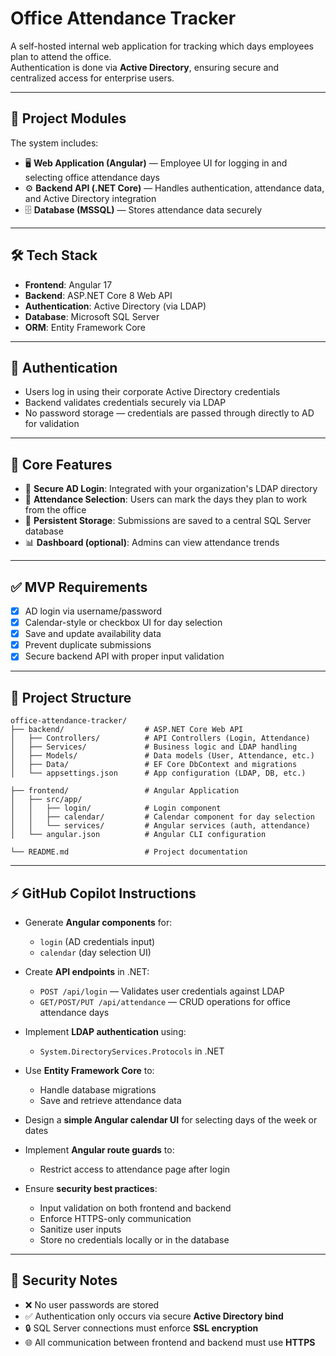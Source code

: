 # Office Attendance Tracker

A self-hosted internal web application for tracking which days employees plan to attend the office.  
Authentication is done via **Active Directory**, ensuring secure and centralized access for enterprise users.

---

## 🧩 Project Modules

The system includes:

- 🖥 **Web Application (Angular)** — Employee UI for logging in and selecting office attendance days
- ⚙️ **Backend API (.NET Core)** — Handles authentication, attendance data, and Active Directory integration
- 🗄 **Database (MSSQL)** — Stores attendance data securely

---

## 🛠️ Tech Stack

- **Frontend**: Angular 17
- **Backend**: ASP.NET Core 8 Web API
- **Authentication**: Active Directory (via LDAP)
- **Database**: Microsoft SQL Server
- **ORM**: Entity Framework Core

---

## 🔐 Authentication

- Users log in using their corporate Active Directory credentials
- Backend validates credentials securely via LDAP
- No password storage — credentials are passed through directly to AD for validation

---

## 🎯 Core Features

- 🔐 **Secure AD Login**: Integrated with your organization's LDAP directory
- 📆 **Attendance Selection**: Users can mark the days they plan to work from the office
- 💾 **Persistent Storage**: Submissions are saved to a central SQL Server database
- 📊 **Dashboard (optional)**: Admins can view attendance trends

---

## ✅ MVP Requirements

- [x] AD login via username/password
- [x] Calendar-style or checkbox UI for day selection
- [x] Save and update availability data
- [x] Prevent duplicate submissions
- [x] Secure backend API with proper input validation

---

## 📂 Project Structure

```
office-attendance-tracker/
├── backend/                  # ASP.NET Core Web API
│   ├── Controllers/          # API Controllers (Login, Attendance)
│   ├── Services/             # Business logic and LDAP handling
│   ├── Models/               # Data models (User, Attendance, etc.)
│   ├── Data/                 # EF Core DbContext and migrations
│   └── appsettings.json      # App configuration (LDAP, DB, etc.)

├── frontend/                 # Angular Application
│   ├── src/app/
│   │   ├── login/            # Login component
│   │   ├── calendar/         # Calendar component for day selection
│   │   └── services/         # Angular services (auth, attendance)
│   └── angular.json          # Angular CLI configuration

└── README.md                 # Project documentation
```

---

## ⚡ GitHub Copilot Instructions

- Generate **Angular components** for:
  - `login` (AD credentials input)
  - `calendar` (day selection UI)

- Create **API endpoints** in .NET:
  - `POST /api/login` — Validates user credentials against LDAP
  - `GET/POST/PUT /api/attendance` — CRUD operations for office attendance days

- Implement **LDAP authentication** using:
  - `System.DirectoryServices.Protocols` in .NET

- Use **Entity Framework Core** to:
  - Handle database migrations
  - Save and retrieve attendance data

- Design a **simple Angular calendar UI** for selecting days of the week or dates

- Implement **Angular route guards** to:
  - Restrict access to attendance page after login

- Ensure **security best practices**:
  - Input validation on both frontend and backend
  - Enforce HTTPS-only communication
  - Sanitize user inputs
  - Store no credentials locally or in the database

---

## 🔐 Security Notes

- ❌ No user passwords are stored
- ✅ Authentication only occurs via secure **Active Directory bind**
- 🔒 SQL Server connections must enforce **SSL encryption**
- 🌐 All communication between frontend and backend must use **HTTPS**
